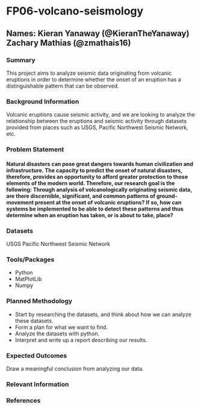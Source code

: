 # FP06-volcano-seismology

## **Names:** Kieran Yanaway (@KieranTheYanaway) Zachary Mathias (@zmathais16)


### Summary
This project aims to analyze seismic data originating from volcanic eruptions in order to determine whether the onset of an eruption has a distinguishable pattern that can be observed.

### Background Information
Volcanic eruptions cause seismic activity, and we are looking to analyze the relationship between the eruptions and seismic activity through datasets provided from places such as USGS, Pacific Northwest Seismic Network, etc.


### Problem Statement
#### Natural disasters can pose great dangers towards human civilization and infrastructure. The capacity to predict the onset of natural disasters, therefore, provides an opportunity to afford greater protection to those elements of the modern world. Therefore, our research goal is the following: Through analysis of volcanologically originating seismic data, are there discernible, significant, and common patterns of ground-movement present at the onset of volcanic eruptions? If so, how can systems be implemented to be able to detect these patterns and thus determine when an eruption has taken, or is about to take, place?


### Datasets
USGS
Pacific Northwest Seismic Network


### Tools/Packages
- Python
- MatPlotLib
- Numpy


### Planned Methodology
- Start by researching the datasets, and think about how we can analyze these datasets.
- Form a plan for what we want to find. 
- Analyze the datasets with python.
- Interpret and write up a report describing our results.

### Expected Outcomes
Draw a meaningful conclusion from analyzing our data.


### Relevant Information



### References



